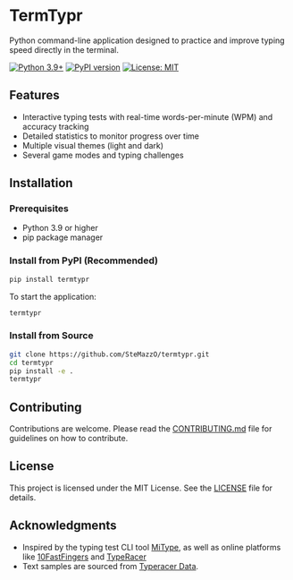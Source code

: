 # TermTypr

Python command-line application designed to practice and improve typing speed directly in the terminal.

[![Python 3.9+](https://img.shields.io/badge/python-3.9+-blue.svg)](https://www.python.org/downloads/)
[![PyPI version](https://badge.fury.io/py/termtypr.svg)](https://badge.fury.io/py/termtypr)
[![License: MIT](https://img.shields.io/badge/License-MIT-yellow.svg)](https://opensource.org/licenses/MIT)

## Features

- Interactive typing tests with real-time words-per-minute (WPM) and accuracy tracking
- Detailed statistics to monitor progress over time
- Multiple visual themes (light and dark)
- Several game modes and typing challenges

## Installation

### Prerequisites

- Python 3.9 or higher
- pip package manager

### Install from PyPI (Recommended)

```bash
pip install termtypr
```

To start the application:

```bash
termtypr
```

### Install from Source

```bash
git clone https://github.com/SteMazzO/termtypr.git
cd termtypr
pip install -e .
termtypr
```

## Contributing

Contributions are welcome. Please read the [CONTRIBUTING.md](CONTRIBUTING.md) file for guidelines on how to contribute.

## License

This project is licensed under the MIT License. See the [LICENSE](LICENSE) file for details.

## Acknowledgments

- Inspired by the typing test CLI tool [MiType](https://github.com/Mithil467/mitype), as well as online platforms like [10FastFingers](https://10fastfingers.com/) and [TypeRacer](https://play.typeracer.com/)
- Text samples are sourced from [Typeracer Data](http://typeracerdata.com/texts).
